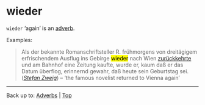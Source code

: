 # wieder

`wieder` ‘again’ is an [adverb](../../index.md).

Examples:

> Als der bekannte Romanschriftsteller R. frühmorgens von dreitägigem erfrischendem Ausflug ins Gebirge <mark>wieder</mark> nach Wien [zurückkehrte](../../../verbs/z/zu/zurueckkehren.md) und am Bahnhof eine Zeitung kaufte, wurde er, kaum daß er das Datum überflog, erinnernd gewahr, daß heute sein Geburtstag sei. (*[Stefan Zweig](../../../texts/StefanZweig/BriefEinerUnbekannten.md)*) – ‘the famous novelist returned to Vienna again’

----

Back up to: [Adverbs](../../index.md) | [Top](../../../index.md)

